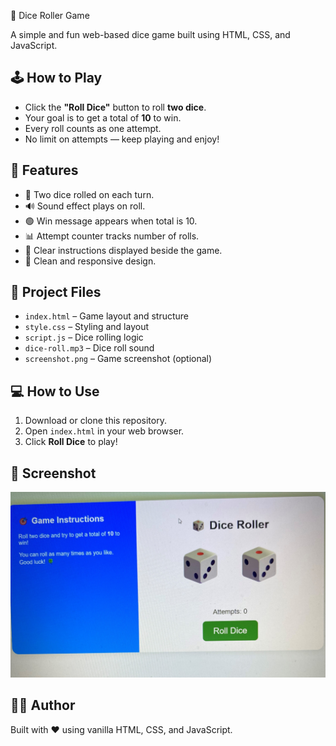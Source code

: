 🎲 Dice Roller Game

A simple and fun web-based dice game built using HTML, CSS, and JavaScript.

## 🕹️ How to Play

- Click the **"Roll Dice"** button to roll **two dice**.
- Your goal is to get a total of **10** to win.
- Every roll counts as one attempt.
- No limit on attempts — keep playing and enjoy!

## 🚀 Features

- 🎲 Two dice rolled on each turn.
- 🔊 Sound effect plays on roll.
- 🟢 Win message appears when total is 10.
- 📊 Attempt counter tracks number of rolls.
- 📝 Clear instructions displayed beside the game.
- 🎨 Clean and responsive design.

## 📁 Project Files

- `index.html` – Game layout and structure
- `style.css` – Styling and layout
- `script.js` – Dice rolling logic
- `dice-roll.mp3` – Dice roll sound
- `screenshot.png` – Game screenshot (optional)

## 💻 How to Use

1. Download or clone this repository.
2. Open `index.html` in your web browser.
3. Click **Roll Dice** to play!

## 📸 Screenshot

![screenshot](./style/game-preview.png)

## 🧑‍💻 Author

Built with ❤️ using vanilla HTML, CSS, and JavaScript.
